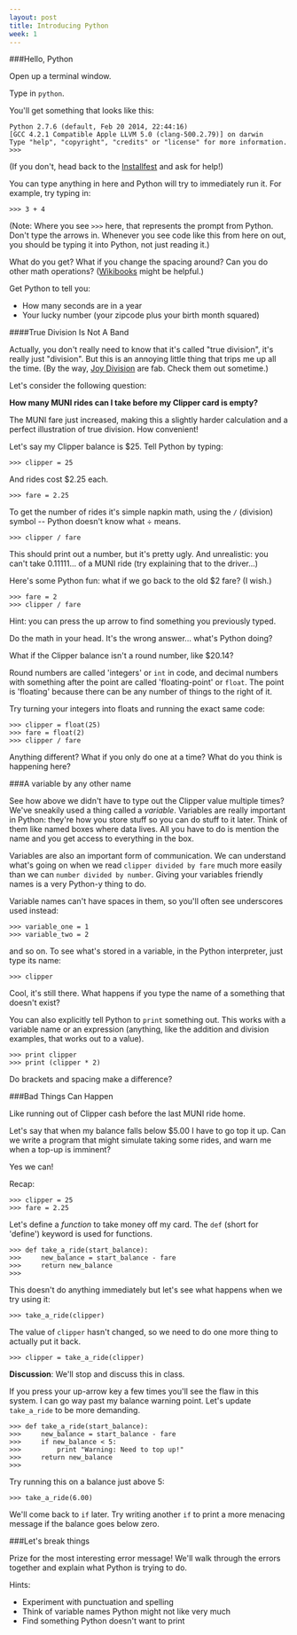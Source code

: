 ```yaml
---
layout: post
title: Introducing Python
week: 1
---
```


###Hello, Python

Open up a terminal window.

Type in `python`.

You'll get something that looks like this:

```
Python 2.7.6 (default, Feb 20 2014, 22:44:16)
[GCC 4.2.1 Compatible Apple LLVM 5.0 (clang-500.2.79)] on darwin
Type "help", "copyright", "credits" or "license" for more information.
>>>
```

(If you don't, head back to the [Installfest](../installfest) and ask for help!)

You can type anything in here and Python will try to immediately run it. For example, try typing in:

```
>>> 3 + 4
```
(Note: Where you see `>>>` here, that represents the prompt from Python. Don't type the arrows in. Whenever you see code like this from here on out, you should be typing it into Python, not just reading it.)

What do you get? What if you change the spacing around? Can you do other math operations? ([Wikibooks](http://en.wikibooks.org/wiki/Python_Programming/Operators) might be helpful.)

Get Python to tell you:

* How many seconds are in a year
* Your lucky number (your zipcode plus your birth month squared)

####True Division Is Not A Band

Actually, you don't really need to know that it's called "true division", it's really just "division". But this is an annoying little thing that trips me up all the time. (By the way, [Joy Division](https://www.youtube.com/watch?v=zuuObGsB0No) are fab. Check them out sometime.)

Let's consider the following question:

**How many MUNI rides can I take before my Clipper card is empty?**

The MUNI fare just increased, making this a slightly harder calculation and a perfect illustration of true division. How convenient!

Let's say my Clipper balance is $25. Tell Python by typing:

```
>>> clipper = 25
```

And rides cost $2.25 each.

```
>>> fare = 2.25
```

To get the number of rides it's simple napkin math, using the `/` (division) symbol -- Python doesn't know what &#247; means.

```
>>> clipper / fare
```
This should print out a number, but it's pretty ugly. And unrealistic: you can't take 0.11111... of a MUNI ride (try explaining that to the driver...)

Here's some Python fun: what if we go back to the old $2 fare? (I wish.)

```
>>> fare = 2
>>> clipper / fare
```
Hint: you can press the up arrow to find something you previously typed.

Do the math in your head. It's the wrong answer... what's Python doing?

What if the Clipper balance isn't a round number, like $20.14?

Round numbers are called 'integers' or `int` in code, and decimal numbers with something after the point are called 'floating-point' or `float`. The point is 'floating' because there can be any number of things to the right of it.

Try turning your integers into floats and running the exact same code:

```
>>> clipper = float(25)
>>> fare = float(2)
>>> clipper / fare
```

Anything different? What if you only do one at a time? What do you think is happening here?

###A variable by any other name

See how above we didn't have to type out the Clipper value multiple times? We've sneakily used a thing called a *variable*. Variables are really important in Python: they're how you store stuff so you can do stuff to it later. Think of them like named boxes where data lives. All you have to do is mention the name and you get access to everything in the box.

Variables are also an important form of communication. We can understand what's going on when we read `clipper divided by fare` much more easily than we can `number divided by number`. Giving your variables friendly names is a very Python-y thing to do.

Variable names can't have spaces in them, so you'll often see underscores used instead:

```
>>> variable_one = 1
>>> variable_two = 2
```

and so on. To see what's stored in a variable, in the Python interpreter, just type its name:

```
>>> clipper
```

Cool, it's still there. What happens if you type the name of a something that doesn't exist?

You can also explicitly tell Python to `print` something out. This works with a variable name or an expression (anything, like the addition and division examples, that works out to a value).

```
>>> print clipper
>>> print (clipper * 2)
```

Do brackets and spacing make a difference?

###Bad Things Can Happen

Like running out of Clipper cash before the last MUNI ride home.

Let's say that when my balance falls below $5.00 I have to go top it up. Can we write a program that might simulate taking some rides, and warn me when a top-up is imminent?

Yes we can!

Recap:

```
>>> clipper = 25
>>> fare = 2.25
```

Let's define a _function_ to take money off my card. The `def` (short for 'define') keyword is used for functions.

```
>>> def take_a_ride(start_balance):
>>>     new_balance = start_balance - fare
>>>     return new_balance
>>>
```
This doesn't do anything immediately but let's see what happens when we try using it:

```
>>> take_a_ride(clipper)
```
The value of `clipper` hasn't changed, so we need to do one more thing to actually put it back.

```
>>> clipper = take_a_ride(clipper)
```

**Discussion**: We'll stop and discuss this in class.

If you press your up-arrow key a few times you'll see the flaw in this system. I can go way past my balance warning point. Let's update `take_a_ride` to be more demanding.

```
>>> def take_a_ride(start_balance):
>>>     new_balance = start_balance - fare
>>>     if new_balance < 5:
>>>         print "Warning: Need to top up!"
>>>     return new_balance
>>>
```

Try running this on a balance just above 5:

```
>>> take_a_ride(6.00)
```
We'll come back to `if` later. Try writing another `if` to print a more menacing message if the balance goes below zero.

###Let's break things

Prize for the most interesting error message! We'll walk through the errors together and explain what Python is trying to do.

Hints:

* Experiment with punctuation and spelling
* Think of variable names Python might not like very much
* Find something Python doesn't want to print
